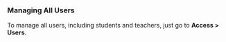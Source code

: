 ### Managing All Users

To manage all users, including students and teachers, just go to **Access > Users**.
